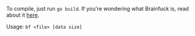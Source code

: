 To compile, just run `go build`. If you're wondering what Brainfuck is, read about it [here](https://en.wikipedia.org/wiki/Brainfuck).

Usage: `bf <file> [data size]`

